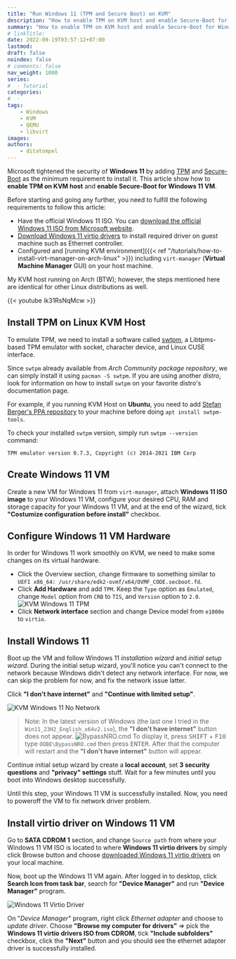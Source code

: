 ```yaml
---
title: "Run Windows 11 (TPM and Secure Boot) on KVM"
description: "How to enable TPM on KVM host and enable Secure-Boot for Windows 11 VM."
summary: "How to enable TPM on KVM host and enable Secure-Boot for Windows 11 VM."
# linkTitle:
date: 2022-09-19T03:57:12+07:00
lastmod:
draft: false
noindex: false
# comments: false
nav_weight: 1000
series:
#  - Tutorial
categories:
#  -
tags:
    - Windows
    - KVM
    - QEMU
    - libvirt
images:
authors:
    - ditatompel
---
```


Microsoft tightened the security of **Windows 11** by adding [TPM][win_tpm]
and [Secure-Boot][win_secure_boot] as the minimum requirement to install it.
This article show how to **enable TPM on KVM host** and
**enable Secure-Boot for Windows 11 VM**.

Before starting and going any further, you need to fulfill the following
requirements to follow this article:

-   Have the official Windows 11 ISO. You can
    [download the official Windows 11 ISO from Microsoft website][win11_dl].
-   [Download Windows 11 virtio drivers][virtio_win_iso] to install required
    driver on guest machine such as Ethernet controller.
-   Configured and
    [running KVM environment]({{< ref "/tutorials/how-to-install-virt-manager-on-arch-linux" >}})
    including `virt-manager` (**Virtual Machine Manager** GUI) on your host
    machine.

My KVM host running on Arch (BTW); however, the steps mentioned here are
identical for other Linux distributions as well.

{{< youtube ik31RsNqMcw >}}

## Install TPM on Linux KVM Host

To emulate TPM, we need to install a software called [swtpm][swtpm_gh],
a Libtpms-based TPM emulator with socket, character device, and Linux CUSE
interface.

Since `swtpm` already available from _Arch Community package repository_, we
can simply install it using `pacman -S swtpm`. If you are using another
_distro_, look for information on how to install `swtpm` on your favorite
distro's documentation page.

For example, if you running KVM Host on **Ubuntu**, you need to add
[Stefan Berger's PPA repository][swtpm_ppa] to your machine before doing
`apt install swtpm-tools`.

To check your installed `swtpm` version, simply run `swtpm --version` command:

```plain
TPM emulator version 0.7.3, Copyright (c) 2014-2021 IBM Corp
```

## Create Windows 11 VM

Create a new VM for Windows 11 from `virt-manager`, attach
**Windows 11 ISO image** to your Windows 11 VM, configure your desired CPU,
RAM and storage capacity for your Windows 11 VM, and at the end of the wizard,
tick **"Costumize configuration before install"** checkbox.

## Configure Windows 11 VM Hardware

In order for Windows 11 work smoothly on KVM, we need to make some changes on
its virtual hardware.

-   Click the Overview section, change firmware to something similar to
    `UEFI x86_64: /usr/share/edk2-ovmf/x64/OVMF_CODE.secboot.fd`.
-   Click **Add Hardware** and add `TPM`. Keep the `Type` option as `Emulated`,
    change `Model` option from `CRB` to `TIS`, and `Version` option to `2.0`.  
    ![KVM Windows 11 TPM](kvm-win11-01-tpm.jpg#center)
-   Click **Network interface** section and change Device model from
    `e1000e` to `virtio`.

## Install Windows 11

Boot up the VM and follow Windows 11 _installation wizard_ and
_initial setup wizard_. During the initial setup wizard, you'll notice you
can't connect to the network because Windows didn't detect any network
interface. For now, we can skip the problem for now, and fix the network
issue latter.

Click **"I don't have internet"** and **"Continue with limited setup"**.

![KVM Windows 11 No Network](kvm-win11-02-no-network-iface.png#center)

> Note: In the latest version of Windows (the last one I tried in the
> `Win11_23H2_English_x64v2.iso`), the **"I don't have internet"** button does
> not appear.
> ![BypassNRO.cmd](kvm-win11-oobe-bypassnro.jpg#center "BypassNRO.cmd")
> To display it, press <kbd>SHIFT</kbd> + <kbd>F10</kbd> type
> `OOBE\BypassNRO.cmd` then press <kbd>ENTER</kbd>. After that the computer
> will restart and the **"I don't have internet"** button will appear.

Continue initial setup wizard by create a **local account**, set
**3 security questions** and **"privacy" settings** stuff. Wait for a few
minutes until you boot into Windows desktop successfully.

Until this step, your Windows 11 VM is successfully installed. Now, you need
to poweroff the VM to fix network driver problem.

## Install virtio driver on Windows 11 VM

Go to **SATA CDROM 1** section, and change `Source path` from where your
Windows 11 VM ISO is located to where **Windows 11 virtio drivers** by simply
click Browse button and choose
[downloaded Windows 11 virtio drivers][virtio_win_iso] on your local machine.

Now, boot up the Windows 11 VM again. After logged in to desktop, click
**Search Icon from task bar**, search for **"Device Manager"** and run
**"Device Manager"** program.

![Windows 11 Virtio Driver](kvm-win11-03-virtio-driver.jpg#center)

On "_Device Manager_" program, right click _Ethernet adapter_ and choose to
_update driver_. Choose **"Browse my computer for drivers"** => pick the
**Windows 11 virtio drivers ISO from CDROM**, tick **"Include subfolders"**
checkbox, click the **"Next"** button and you should see the ethernet adapter
driver is successfully installed.

[win_tpm]: https://support.microsoft.com/en-us/topic/what-is-tpm-705f241d-025d-4470-80c5-4feeb24fa1ee "What is TPM?"
[win_secure_boot]: https://support.microsoft.com/en-us/windows/windows-11-and-secure-boot-a8ff1202-c0d9-42f5-940f-843abef64fad "Windows 11 and Secure Boot"
[win11_dl]: https://www.microsoft.com/en-gb/software-download/windows11 "Download Windows 11"
[virtio_win_iso]: https://fedorapeople.org/groups/virt/virtio-win/direct-downloads/stable-virtio/virtio-win.iso "Windows 11 virtio drivers"
[swtpm_gh]: https://github.com/stefanberger/swtpm "swtpm GitHub repository"
[swtpm_ppa]: https://launchpad.net/~stefanberger/+archive/ubuntu/swtpm "swtpm PPA repository"
